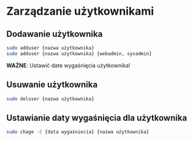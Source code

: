 # Zarządzanie użytkownikami
## Dodawanie użytkownika 
```sh
sudo adduser {nazwa użytkownika}
sudo adduser {nazwa użytkownika} {webadmin, sysadmin}
```
**WAŻNE**: Ustawić date wygaśnięcia użytkownika!
## Usuwanie użytkownika
```sh
sudo deluser {nazwa użytkownika}
```
## Ustawianie daty wygaśnięcia dla użytkownika
```sh
sudo chage -E {data wygaśniecia} {nazwa użytkownika}
```
## 
